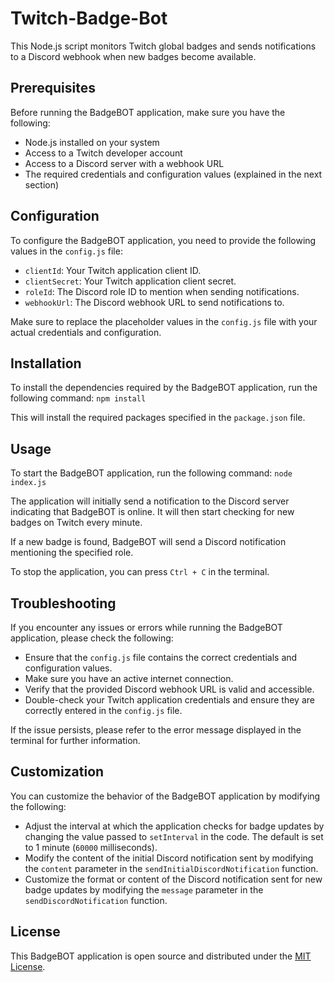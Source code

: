 # Twitch-Badge-Bot
This Node.js script monitors Twitch global badges and sends notifications to a Discord webhook when new badges become available.

## Prerequisites

Before running the BadgeBOT application, make sure you have the following:

- Node.js installed on your system
- Access to a Twitch developer account
- Access to a Discord server with a webhook URL
- The required credentials and configuration values (explained in the next section)

## Configuration

To configure the BadgeBOT application, you need to provide the following values in the `config.js` file:

- `clientId`: Your Twitch application client ID.
- `clientSecret`: Your Twitch application client secret.
- `roleId`: The Discord role ID to mention when sending notifications.
- `webhookUrl`: The Discord webhook URL to send notifications to.

Make sure to replace the placeholder values in the `config.js` file with your actual credentials and configuration.

## Installation

To install the dependencies required by the BadgeBOT application, run the following command: `npm install`

This will install the required packages specified in the `package.json` file.

## Usage

To start the BadgeBOT application, run the following command: `node index.js`

The application will initially send a notification to the Discord server indicating that BadgeBOT is online. It will then start checking for new badges on Twitch every minute.

If a new badge is found, BadgeBOT will send a Discord notification mentioning the specified role.

To stop the application, you can press `Ctrl + C` in the terminal.

## Troubleshooting

If you encounter any issues or errors while running the BadgeBOT application, please check the following:

- Ensure that the `config.js` file contains the correct credentials and configuration values.
- Make sure you have an active internet connection.
- Verify that the provided Discord webhook URL is valid and accessible.
- Double-check your Twitch application credentials and ensure they are correctly entered in the `config.js` file.

If the issue persists, please refer to the error message displayed in the terminal for further information.

## Customization

You can customize the behavior of the BadgeBOT application by modifying the following:

- Adjust the interval at which the application checks for badge updates by changing the value passed to `setInterval` in the code. The default is set to 1 minute (`60000` milliseconds).
- Modify the content of the initial Discord notification sent by modifying the `content` parameter in the `sendInitialDiscordNotification` function.
- Customize the format or content of the Discord notification sent for new badge updates by modifying the `message` parameter in the `sendDiscordNotification` function.

## License

This BadgeBOT application is open source and distributed under the [MIT License](https://opensource.org/licenses/MIT).
